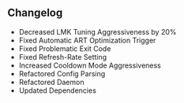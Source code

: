## Changelog

- Decreased LMK Tuning Aggressiveness by 20%
- Fixed Automatic ART Optimization Trigger
- Fixed Problematic Exit Code
- Fixed Refresh-Rate Setting
- Increased Cooldown Mode Aggressiveness
- Refactored Config Parsing
- Refactored Daemon
- Updated Dependencies
